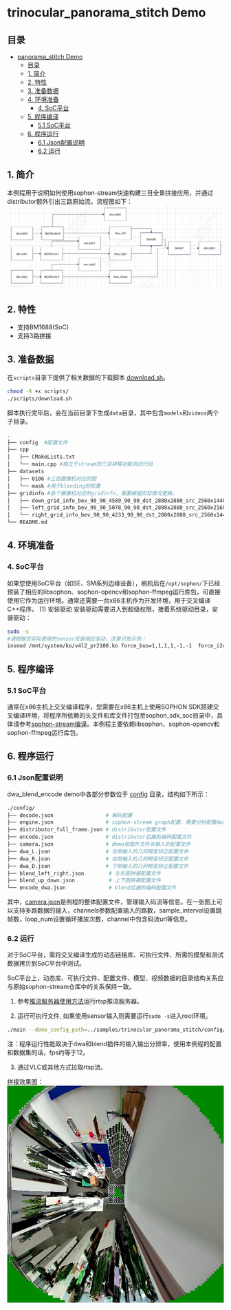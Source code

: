 # trinocular_panorama_stitch Demo

## 目录
- [panorama\_stitch Demo](#trinocular_panorama_stitch-demo)
  - [目录](#目录)
  - [1. 简介](#1-简介)
  - [2. 特性](#2-特性)
  - [3. 准备数据](#3-准备数据)
  - [4. 环境准备](#4-环境准备)
    - [4. SoC平台](#4-soc平台)
  - [5. 程序编译](#5-程序编译)
    - [5.1 SoC平台](#51-soc平台)
  - [6. 程序运行](#6-程序运行)
    - [6.1 Json配置说明](#61-json配置说明)
    - [6.2 运行](#62-运行)

## 1. 简介

本例程用于说明如何使用sophon-stream快速构建三目全景拼接应用，并通过distributor额外引出三路原始流。流程图如下：
![flowchart](./pics/flow_chart.png)

## 2. 特性

* 支持BM1688(SoC)
* 支持3路拼接

## 3. 准备数据

​在`scripts`目录下提供了相关数据的下载脚本 [download.sh](./scripts/download.sh)。

```bash
chmod -R +x scripts/
./scripts/download.sh
```

脚本执行完毕后，会在当前目录下生成`data`目录，其中包含`models`和`videos`两个子目录。
```bash
.
├── config  #配置文件
├── cpp
│   ├── CMakeLists.txt
│   └── main.cpp #独立于stream的三目拼接功能测试代码
├── datasets
│   ├── 0106 #三目摄像机对应的图
│   └── mask #用于blending的权重
├── gridinfo #各个摄像机对应的gridinfo，需要根据实际情况更换。
│   ├── down_grid_info_bev_90_90_4589_90_90_dst_2880x2880_src_2560x1440.1.dat
│   ├── left_grid_info_bev_90_90_5078_90_90_dst_2880x2880_src_2560x2160.1.dat
│   └── right_grid_info_bev_90_90_4233_90_90_dst_2880x2880_src_2560x1440.1.dat
└── README.md
```

## 4. 环境准备

### 4. SoC平台

如果您使用SoC平台（如SE、SM系列边缘设备），刷机后在`/opt/sophon/`下已经预装了相应的libsophon、sophon-opencv和sophon-ffmpeg运行库包，可直接使用它作为运行环境。通常还需要一台x86主机作为开发环境，用于交叉编译C++程序。
(1) 安装驱动
安装驱动需要进入到超级权限，接着系统驱动目录，安装驱动：

```bash
sudo -s
#请根据您实际使用的sensor安装相应驱动，这里只是示例：
insmod /mnt/system/ko/v4l2_pr2100.ko force_bus=1,1,1,1,-1,-1  force_i2caddr=0x5F,0x5F,0x5C,0x5C,0x5F,0x5F force_slave=0,0,1,1,0,0 
```

## 5. 程序编译

### 5.1 SoC平台
通常在x86主机上交叉编译程序，您需要在x86主机上使用SOPHON SDK搭建交叉编译环境，将程序所依赖的头文件和库文件打包至sophon_sdk_soc目录中，具体请参考[sophon-stream编译](../../docs/HowToMake.md)。本例程主要依赖libsophon、sophon-opencv和sophon-ffmpeg运行库包。

## 6. 程序运行

### 6.1 Json配置说明

dwa_blend_encode demo中各部分参数位于 [config](./config/) 目录，结构如下所示：

```bash
./config/
├── decode.json                 # 解码配置
├── engine.json                 # sophon-stream graph配置，需要分别配置dwa、blend、encode等文件
├── distributor_full_frame.json # distributor配置文件
├── encode.json                 # distributor后接的编码配置文件
├── camera.json                 # demo按图片文件夹输入的配置文件
├── dwa_L.json                  # 左侧输入的几何畸变矫正配置文件
├── dwa_R.json                  # 右侧输入的几何畸变矫正配置文件
├── dwa_D.json                  # 下侧输入的几何畸变矫正配置文件
├── blend_left_right.json        # 左右图拼接配置文件
├── blend_up_down.json           # 上下图拼接配置文件
└── encode_dwa.json              # blend后接的编码配置文件
```

其中，[camera.json](./config/camera.json)是例程的整体配置文件，管理输入码流等信息。在一张图上可以支持多路数据的输入，channels参数配置输入的路数，sample_interval设置跳帧数，loop_num设置循环播放次数，channel中包含码流url等信息。

### 6.2 运行

对于SoC平台，需将交叉编译生成的动态链接库、可执行文件、所需的模型和测试数据拷贝到SoC平台中测试。

SoC平台上，动态库、可执行文件、配置文件、模型、视频数据的目录结构关系应与原始sophon-stream仓库中的关系保持一致。

1. 参考[推流服务器使用方法](../../element/multimedia/encode/README.md#8-推流服务器)运行rtsp推流服务器。
   
2. 运行可执行文件, 如果使用sensor输入则需要运行`sudo -s`进入root环境。
```bash
./main --demo_config_path=../samples/trinocular_panorama_stitch/config/camera.json
```
注：程序运行性能取决于dwa和blend插件的输入输出分辨率，使用本例程的配置和数据集的话，fps约等于12。

3. 通过VLC或其他方式拉取rtsp流。

拼接效果图：
![alt text](./pics/panorama.jpg)